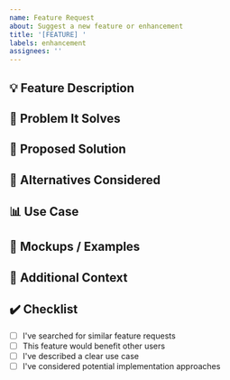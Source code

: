 ```yaml
---
name: Feature Request
about: Suggest a new feature or enhancement
title: '[FEATURE] '
labels: enhancement
assignees: ''
---
```


## 💡 Feature Description
<!-- A clear and concise description of what you want to happen -->


## 🎯 Problem It Solves
<!-- Is your feature request related to a problem? Please describe. -->
<!-- Example: "I'm always frustrated when..." -->


## 🔧 Proposed Solution
<!-- Describe the solution you'd like -->


## 🔄 Alternatives Considered
<!-- Describe any alternative solutions or features you've considered -->


## 📊 Use Case
<!-- Who would benefit from this feature and how? -->


## 🎨 Mockups / Examples
<!-- If applicable, add mockups, screenshots, or code examples -->


## 📝 Additional Context
<!-- Add any other context, links, or references about the feature request here -->


## ✔️ Checklist
- [ ] I've searched for similar feature requests
- [ ] This feature would benefit other users
- [ ] I've described a clear use case
- [ ] I've considered potential implementation approaches
